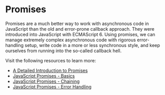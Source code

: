 # Promises

Promises are a much better way to work with asynchronous code in JavaScript than the old and error-prone callback approach. They were introduced into JavaScript with ECMAScript 6. Using promises, we can manage extremely complex asynchronous code with rigorous error-handling setup, write code in a more or less synchronous style, and keep ourselves from running into the so-called callback hell.

Visit the following resources to learn more:

- [A Detailed Introduction to Promises](https://www.codeguage.com/courses/advanced-js/promises-introduction)
- [JavaScript Promises - Basics](https://www.codeguage.com/courses/advanced-js/promises-basics)
- [JavaScript Promises - Chaining](https://www.codeguage.com/courses/advanced-js/promises-chaining)
- [JavaScript Promises - Error Handling](https://www.codeguage.com/courses/advanced-js/promises-error-handling)
